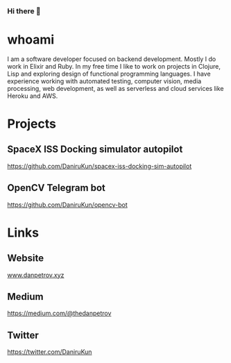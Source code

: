 ### Hi there 👋

# whoami

I am a software developer focused on backend development. Mostly I do work in Elixir and Ruby. In my free time I like to work on projects in Clojure, Lisp and exploring design of functional programming languages. I have experience working with automated testing, computer vision, media processing, web development, as well as serverless and cloud services like Heroku and AWS.

# Projects

## SpaceX ISS Docking simulator autopilot

https://github.com/DaniruKun/spacex-iss-docking-sim-autopilot

## OpenCV Telegram bot

https://github.com/DaniruKun/opencv-bot

# Links

## Website

www.danpetrov.xyz

## Medium

https://medium.com/@thedanpetrov

## Twitter

https://twitter.com/DaniruKun
